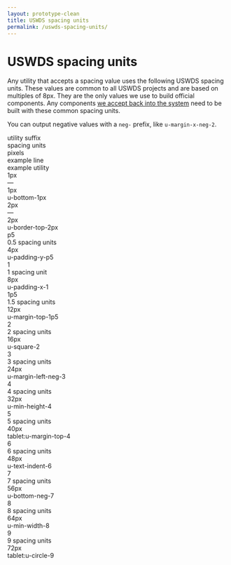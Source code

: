 ```yaml
---
layout: prototype-clean
title: USWDS spacing units
permalink: /uswds-spacing-units/
---
```


<div class="clearfix container-tablet-lg padding-top-6 lh-smallest">
  <h1 class="fw-300 margin-bottom-4 margin-top-0">USWDS spacing units</h1>
  <p class="lh-base fw-300 margin-bottom-2">Any utility that accepts a spacing value uses the following USWDS spacing units. These values are common to all USWDS projects and are based on multiples of 8px. They are the only values we use to build official components. Any components <a class="color-90 text-decoration-color-30" href="#0">we accept back into the system</a> need to be built with these common spacing units.</p>
  <p class="lh-base fw-300 margin-bottom-6">You can output negative values with a <code class="txt-code">neg-</code> prefix, like <code class="txt-code">u-margin-x-neg-2</code>.</p>
  <div class="row gap align-items-center margin-bottom-2 padding-bottom-1 border-bottom-2px">
    <div class="col-2 fw-700 sans-1">utility suffix</div>
    <div class="col-2 fw-700 sans-1">spacing units</div>
    <div class="col-1 fw-700 sans-1">pixels</div>
    <div class="col-fill fw-700 sans-1">example line</div>
    <div class="col-3 fw-700 sans-1">example utility</div>
    <div class="col">
      <div class=""></div>
    </div>
  </div>
  <div class="row gap align-items-center padding-bottom-2 margin-bottom-2 border-bottom border-10">
    <div class="col-2 fw-300 mono-3"><span class="txt-code fw-300">1px</span></div>
    <div class="col-2 fw-300 sans-3">—</div>
    <div class="col-1 fw-300 sans-3">1px</div>
    <div class="col-fill">
      <span class="display-block width-full height-1px background-color-blue-60v"></span>
    </div>
    <div class="col-3 fw-300 mono-3">u-bottom-1px</div>
  </div>
  <div class="row gap align-items-center padding-bottom-2 margin-bottom-2 border-bottom border-10">
    <div class="col-2 fw-300 mono-3"><span class="txt-code fw-300">2px</span></div>
    <div class="col-2 fw-300 sans-3">—</div>
    <div class="col-1 fw-300 sans-3">2px</div>
    <div class="col-fill">
      <span class="display-block width-full height-2px background-color-blue-60v"></span>
    </div>
    <div class="col-3 fw-300 mono-3">u-border-top-2px</div>
  </div>
  <div class="row gap align-items-center padding-bottom-2 margin-bottom-2 border-bottom border-10">
    <div class="col-2 fw-300 mono-3"><span class="txt-code fw-300">p5</span></div>
    <div class="col-2 fw-300 sans-3">0.5 spacing units</div>
    <div class="col-1 fw-300 sans-3">4px</div>
    <div class="col-fill">
      <span class="display-block width-full height-p5 background-color-blue-60v"></span>
    </div>
    <div class="col-3 fw-300 mono-3">u-padding-y-p5</div>
  </div>
  <div class="row gap align-items-center padding-bottom-2 margin-bottom-2 border-bottom border-10">
    <div class="col-2 fw-300 mono-3"><span class="txt-code fw-300">1</span></div>
    <div class="col-2 fw-300 sans-3">1 spacing unit</div>
    <div class="col-1 fw-300 sans-3">8px</div>
    <div class="col-fill">
      <span class="display-block width-full height-1 background-color-blue-60v"></span>
    </div>
    <div class="col-3 fw-300 mono-3">u-padding-x-1</div>
  </div>
  <div class="row gap align-items-center padding-bottom-2 margin-bottom-2 border-bottom border-10">
    <div class="col-2 fw-300 mono-3"><span class="txt-code fw-300">1p5</span></div>
    <div class="col-2 fw-300 sans-3">1.5 spacing units</div>
    <div class="col-1 fw-300 sans-3">12px</div>
    <div class="col-fill">
      <span class="display-block width-full height-1p5 background-color-blue-60v"></span>
    </div>
    <div class="col-3 fw-300 mono-3">u-margin-top-1p5</div>
  </div>
  <div class="row gap align-items-center padding-bottom-2 margin-bottom-2 border-bottom border-10">
    <div class="col-2 fw-300 mono-3"><span class="txt-code fw-300">2</span></div>
    <div class="col-2 fw-300 sans-3">2 spacing units</div>
    <div class="col-1 fw-300 sans-3">16px</div>
    <div class="col-fill">
      <span class="display-block width-full height-2 background-color-blue-60v"></span>
    </div>
    <div class="col-3 fw-300 mono-3">u-square-2</div>
  </div>
  <div class="row gap align-items-center padding-bottom-2 margin-bottom-2 border-bottom border-10">
    <div class="col-2 fw-300 mono-3"><span class="txt-code fw-300">3</span></div>
    <div class="col-2 fw-300 sans-3">3 spacing units</div>
    <div class="col-1 fw-300 sans-3">24px</div>
    <div class="col-fill">
      <span class="display-block width-full height-3 background-color-blue-60v"></span>
    </div>
    <div class="col-3 fw-300 mono-3">u-margin-left-neg-3</div>
  </div>
  <div class="row gap align-items-center padding-bottom-2 margin-bottom-2 border-bottom border-10">
    <div class="col-2 fw-300 mono-3"><span class="txt-code fw-300">4</span></div>
    <div class="col-2 fw-300 sans-3">4 spacing units</div>
    <div class="col-1 fw-300 sans-3">32px</div>
    <div class="col-fill">
      <span class="display-block width-full height-4 background-color-blue-60v"></span>
    </div>
    <div class="col-3 fw-300 mono-3">u-min-height-4</div>
  </div>
  <div class="row gap align-items-center padding-bottom-2 margin-bottom-2 border-bottom border-10">
    <div class="col-2 fw-300 mono-3"><span class="txt-code fw-300">5</span></div>
    <div class="col-2 fw-300 sans-3">5 spacing units</div>
    <div class="col-1 fw-300 sans-3">40px</div>
    <div class="col-fill">
      <span class="display-block width-full height-5 background-color-blue-60v"></span>
    </div>
    <div class="col-3 fw-300 mono-3">tablet:u-margin-top-4</div>
  </div>
  <div class="row gap align-items-center padding-bottom-2 margin-bottom-2 border-bottom border-10">
    <div class="col-2 fw-300 mono-3"><span class="txt-code fw-300">6</span></div>
    <div class="col-2 fw-300 sans-3">6 spacing units</div>
    <div class="col-1 fw-300 sans-3">48px</div>
    <div class="col-fill">
      <span class="display-block width-full height-6 background-color-blue-60v"></span>
    </div>
    <div class="col-3 fw-300 mono-3">u-text-indent-6</div>
  </div>
  <div class="row gap align-items-center padding-bottom-2 margin-bottom-2 border-bottom border-10">
    <div class="col-2 fw-300 mono-3"><span class="txt-code fw-300">7</span></div>
    <div class="col-2 fw-300 sans-3">7 spacing units</div>
    <div class="col-1 fw-300 sans-3">56px</div>
    <div class="col-fill">
      <span class="display-block width-full height-7 background-color-blue-60v"></span>
    </div>
    <div class="col-3 fw-300 mono-3">u-bottom-neg-7</div>
  </div>
  <div class="row gap align-items-center padding-bottom-2 margin-bottom-2 border-bottom border-10">
    <div class="col-2 fw-300 mono-3"><span class="txt-code fw-300">8</span></div>
    <div class="col-2 fw-300 sans-3">8 spacing units</div>
    <div class="col-1 fw-300 sans-3">64px</div>
    <div class="col-fill">
      <span class="display-block width-full height-8 background-color-blue-60v"></span>
    </div>
    <div class="col-3 fw-300 mono-3">u-min-width-8</div>
  </div>
  <div class="row gap align-items-center padding-bottom-2 margin-bottom-2 border-bottom border-10">
    <div class="col-2 fw-300 mono-3"><span class="txt-code fw-300">9</span></div>
    <div class="col-2 fw-300 sans-3">9 spacing units</div>
    <div class="col-1 fw-300 sans-3">72px</div>
    <div class="col-fill">
      <span class="display-block width-full height-9 background-color-blue-60v"></span>
    </div>
    <div class="col-3 fw-300 mono-3">tablet:u-circle-9</div>
  </div>
</div>
